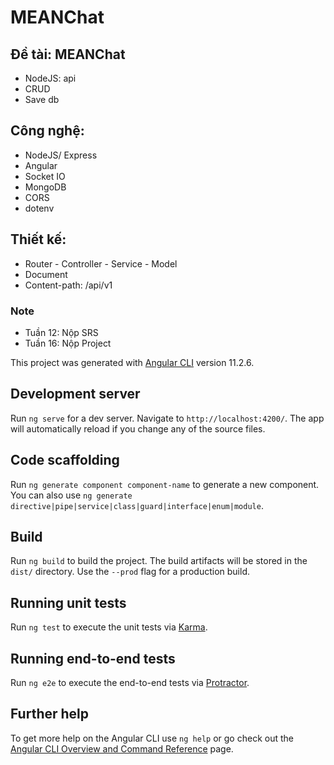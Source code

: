 # MEANChat
## Đề tài: MEANChat
  - NodeJS: api
  - CRUD
  - Save db

## Công nghệ:
  - NodeJS/ Express
  - Angular
  - Socket IO
  - MongoDB
  - CORS
  - dotenv

## Thiết kế:
  - Router - Controller - Service - Model
  - Document
  - Content-path: /api/v1


### Note
  - Tuần 12: Nộp SRS
  - Tuần 16: Nộp Project


This project was generated with [Angular CLI](https://github.com/angular/angular-cli) version 11.2.6.

## Development server

Run `ng serve` for a dev server. Navigate to `http://localhost:4200/`. The app will automatically reload if you change any of the source files.

## Code scaffolding

Run `ng generate component component-name` to generate a new component. You can also use `ng generate directive|pipe|service|class|guard|interface|enum|module`.

## Build

Run `ng build` to build the project. The build artifacts will be stored in the `dist/` directory. Use the `--prod` flag for a production build.

## Running unit tests

Run `ng test` to execute the unit tests via [Karma](https://karma-runner.github.io).

## Running end-to-end tests

Run `ng e2e` to execute the end-to-end tests via [Protractor](http://www.protractortest.org/).

## Further help

To get more help on the Angular CLI use `ng help` or go check out the [Angular CLI Overview and Command Reference](https://angular.io/cli) page.
